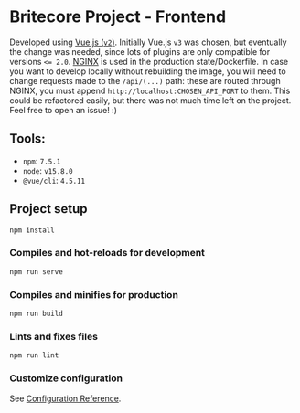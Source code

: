 # Britecore Project - Frontend
Developed using [Vue.js (`v2`)](https://vuejs.org/). Initially Vue.js `v3` was chosen, but eventually the change was needed, since lots of plugins are only compatible for versions `<= 2.0`. [NGINX](https://www.nginx.com/) is used in the production state/Dockerfile. 
In case you want to develop locally without rebuilding the image, you will need to change requests made to the `/api/(...)` path: these are routed through NGINX, you must append `http://localhost:CHOSEN_API_PORT` to them. This could be refactored easily, but there was not much time left on the project. Feel free to open an issue! :)

## Tools:
- `npm`: `7.5.1`
- `node`: `v15.8.0`
- `@vue/cli`: `4.5.11`

## Project setup
```
npm install
```

### Compiles and hot-reloads for development
```
npm run serve
```

### Compiles and minifies for production
```
npm run build
```

### Lints and fixes files
```
npm run lint
```

### Customize configuration
See [Configuration Reference](https://cli.vuejs.org/config/).
